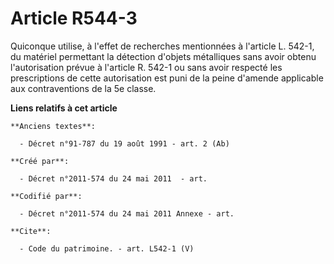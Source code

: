 # Article R544-3

Quiconque utilise, à l'effet de recherches mentionnées à l'article L. 542-1, du matériel permettant la détection d'objets
métalliques sans avoir obtenu l'autorisation prévue à l'article R. 542-1 ou sans avoir respecté les prescriptions de cette
autorisation est puni de la peine d'amende applicable aux contraventions de la 5e classe.

**Liens relatifs à cet article**

	**Anciens textes**:

	  - Décret n°91-787 du 19 août 1991 - art. 2 (Ab)

	**Créé par**:

	  - Décret n°2011-574 du 24 mai 2011  - art.

	**Codifié par**:

	  - Décret n°2011-574 du 24 mai 2011 Annexe - art.

	**Cite**:

	  - Code du patrimoine. - art. L542-1 (V)
